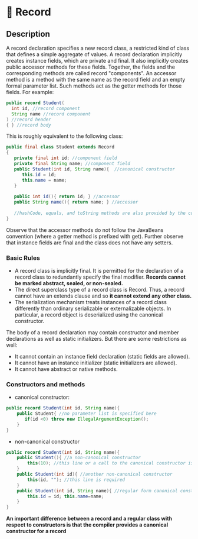 # 📘 Record

## Description

A record declaration specifies a new record class, a restricted kind of class that defines a simple aggregate of values. A record declaration implicitly creates instance fields, which are private and final. It also implicitly creates public accessor methods for these fields. Together, the fields and the corresponding methods are called record "components". An accessor method is a method with the same name as the record field and an empty formal parameter list. Such methods act as the getter methods for those fields. For example:

```java
public record Student(
  int id, //record component
  String name //record component
) //record header
{ } //record body
```

This is roughly equivalent to the following class:

```java
public final class Student extends Record
{
   private final int id; //component field
   private final String name; //component field
   public Student(int id, String name){  //canonical constructor
      this.id = id;
	  this.name = name;
   }
   
   public int id(){ return id; } //accessor
   public String name(){ return name; } //accessor
   
   //hashCode, equals, and toString methods are also provided by the compiler.
}
```

Observe that the accessor methods do not follow the JavaBeans convention (where a getter method is prefixed with get). Further observe that instance fields are final and the class does not have any setters.

### Basic Rules

* A record class is implicitly final. It is permitted for the declaration of a record class to redundantly specify the final modifier. **Records cannot be marked abstract, sealed, or non-sealed.**
* The direct superclass type of a record class is Record. Thus, a record cannot have an extends clause and so **it cannot extend any other class.**
* The serialization mechanism treats instances of a record class differently than ordinary serializable or externalizable objects. In particular, a record object is deserialized using the canonical constructor.

The body of a record declaration may contain constructor and member declarations as well as static initializers. But there are some restrictions as well:

* It cannot contain an instance field declaration (static fields are allowed).
* It cannot have an instance initializer (static initializers are allowed).
* It cannot have abstract or native methods.

### Constructors and methods

* canonical constructor:

```java
public record Student(int id, String name){
    public Student{ //no parameter list is specified here
	   if(id <0) throw new IllegalArgumentException();
	}
}
```

* non-canonical constructor

```java
public record Student(int id, String name){
    public Student(){ //a non-canonical constructor
        this(10); //this line or a call to the canonical constructor is required 
    }
    public Student(int id){ //another non-canonical constructor
        this(id, ""); //this line is required 
    }
    public Student(int id, String name){ //regular form canonical constructor
        this.id = id; this.name=name;
    }
}
```

**An important difference between a record and a regular class with respect to constructors is that the compiler provides a canonical constructor for a record**
